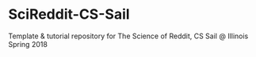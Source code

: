 # SciReddit-CS-Sail
Template &amp; tutorial repository for The Science of Reddit, CS Sail @ Illinois Spring 2018
